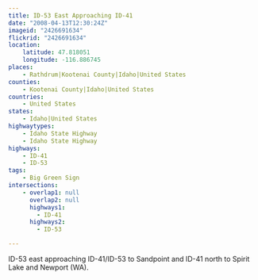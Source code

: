 ```yaml
---
title: ID-53 East Approaching ID-41
date: "2008-04-13T12:30:24Z"
imageid: "2426691634"
flickrid: "2426691634"
location:
    latitude: 47.818051
    longitude: -116.886745
places:
    - Rathdrum|Kootenai County|Idaho|United States
counties:
    - Kootenai County|Idaho|United States
countries:
    - United States
states:
    - Idaho|United States
highwaytypes:
    - Idaho State Highway
    - Idaho State Highway
highways:
    - ID-41
    - ID-53
tags:
    - Big Green Sign
intersections:
    - overlap1: null
      overlap2: null
      highways1:
        - ID-41
      highways2:
        - ID-53

---
```

ID-53 east approaching ID-41/ID-53 to Sandpoint and ID-41 north to Spirit Lake and Newport (WA).